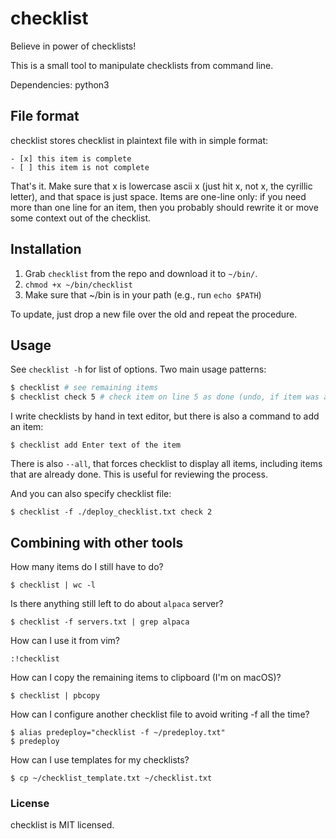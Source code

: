 # checklist

Believe in power of checklists!

This is a small tool to manipulate
checklists from command line.

Dependencies: python3

## File format

checklist stores checklist in plaintext file with in simple format:

```
- [x] this item is complete
- [ ] this item is not complete
```

That's it. Make sure that x is lowercase ascii x (just hit x, not х, the cyrillic letter),
and that space is just space. Items are one-line only: if you need more than one line for an
item, then you probably should rewrite it or move some context out of the checklist.

## Installation

1. Grab `checklist` from the repo and download it to `~/bin/`.
2. `chmod +x ~/bin/checklist`
3. Make sure that ~/bin is in your path (e.g., run `echo $PATH`)

To update, just drop a new file over the old and repeat the procedure.

## Usage

See `checklist -h` for list of options. Two main usage patterns:

```sh
$ checklist # see remaining items
$ checklist check 5 # check item on line 5 as done (undo, if item was already done)
```

I write checklists by hand in text editor, but there is also a command to add an item:

```
$ checklist add Enter text of the item
```

There is also `--all`, that forces checklist to display all items, including items that
are already done. This is useful for reviewing the process.

And you can also specify checklist file:

```
$ checklist -f ./deploy_checklist.txt check 2
```

## Combining with other tools

How many items do I still have to do?

```
$ checklist | wc -l
```

Is there anything still left to do about `alpaca` server?

```
$ checklist -f servers.txt | grep alpaca
```

How can I use it from vim?

```
:!checklist
```

How can I copy the remaining items to clipboard (I'm on macOS)?

```
$ checklist | pbcopy
```

How can I configure another checklist file to avoid writing -f all the time?

```
$ alias predeploy="checklist -f ~/predeploy.txt"
$ predeploy
```

How can I use templates for my checklists?

```
$ cp ~/checklist_template.txt ~/checklist.txt
```


### License

checklist is MIT licensed.

